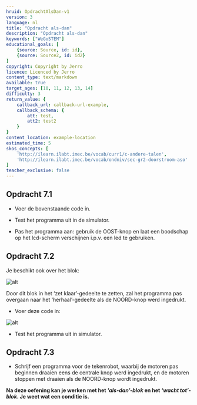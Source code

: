 ```yaml
---
hruid: OpdrachtAlsDan-v1
version: 3
language: nl
title: "Opdracht als-dan"
description: "Opdracht als-dan"
keywords: ["WeGoSTEM"]
educational_goals: [
    {source: Source, id: id}, 
    {source: Source2, id: id2}
]
copyright: Copyright by Jerro
licence: Licenced by Jerro
content_type: text/markdown
available: true
target_ages: [10, 11, 12, 13, 14]
difficulty: 3
return_value: {
    callback_url: callback-url-example,
    callback_schema: {
        att: test,
        att2: test2
    }
}
content_location: example-location
estimated_time: 5
skos_concepts: [
    'http://ilearn.ilabt.imec.be/vocab/curr1/c-andere-talen', 
    'http://ilearn.ilabt.imec.be/vocab/ondniv/sec-gr2-doorstroom-aso'
]
teacher_exclusive: false
---
```


## Opdracht 7.1

* Voer de bovenstaande code in.

* Test het programma uit in de simulator.

* Pas het programma aan: gebruik de OOST-knop en laat een boodschap op het lcd-scherm verschijnen i.p.v. een led te gebruiken.


## Opdracht 7.2

Je beschikt ook over het blok:

![alt](https://scholen.dwengo.org/static/while.png "Afb. alsdan")

Door dit blok in het ‘zet klaar’-gedeelte te zetten, zal het programma pas overgaan naar het ‘herhaal’-gedeelte als de NOORD-knop werd ingedrukt.

* Voer deze code in:

![alt](https://scholen.dwengo.org/static/whilecode.png "Afb. alsdan")

* Test het programma uit in simulator.


## Opdracht 7.3

* Schrijf een programma voor de tekenrobot, waarbij de motoren pas beginnen draaien eens de centrale knop werd ingedrukt, en de motoren stoppen met draaien als de NOORD-knop wordt ingedrukt.

**Na deze oefening kan je werken met het *'als-dan’-blok* en het *‘wacht tot’-blok*. Je weet wat een conditie is.**
